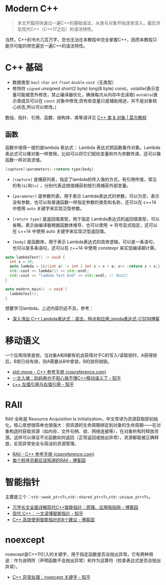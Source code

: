 # Modern C++

> 本文开篇将快速过一遍C++的基础语法，从类与对象开始逐渐深入，最后涉及现代C++（C++17之后）的语法特性。

当然，C++的书大几百万字，您也无法在本教程中完全掌握C++，因而本教程只能尽可能的带您遍览一遍C++的语法特性。

# C++ 基础
- 数据类型 `bool` `char` `int` `float` `double` `void`（无类型）
- 修饰符 `signed` unsigned short(2 byte) long(8 byte) const。volatile(表示变量可能被意外修改，禁止编译器优化，确保每次从内存中去读取) `mutable`(表示类成员可以在 `const` 对象中修改,但有些变量只是辅助用途，并不是对象核心状态,所以可以修改。)

数组、指针、引用、函数、结构体、类等请详见 [C++ 类 & 对象 | 菜鸟教程](https://www.runoob.com/cplusplus/cpp-classes-objects.html)
## 函数
函数中值得一提的是lambda 表达式：
	Lambda 表达式把函数看作对象。Lambda 表达式可以像对象一样使用，比如可以将它们赋给变量和作为参数传递，还可以像函数一样对其求值。

```cpp
[capture](parameters)->return-type{body}
```
- `[capture]` 是捕获列表，指定了lambda的传入值的方式，有引用传值，常见的有`[&]`和`[=]` ，分别代表这按值捕获和按引用捕获外部变量。

- `[parameter]` 是参数列表，用于表示 Lambda表达式的参数，可以为空，表示没有参数，也可以和普通函数一样指定参数的类型和名称，还可以在 c++14 中使用 `auto` 关键字来实现泛型参数。
- `[return type]` 是返回值类型，用于指定 Lambda表达式的返回值类型，可以省略，表示由编译器根据函数体推导，也可以使用 -> 符号显式指定，还可以在 c++14 中使用 auto 关键字来实现泛型返回值。
-  `[body]` 是函数体，用于表示 Lambda表达式的具体逻辑，可以是一条语句，也可以是多条语句，还可以在 c++14 中使用 constexpr 来实现编译期计算。

```cpp
auto lambdaTest() -> void {
  int x = 10;
  auto lambda = [&](int a) -> int { int z = x + a; x++ ;return z + x;};
  std::cout << lambda(1) << std::endl;
  std::cout << "lambda Test End" << std::endl; // 输出22
}

auto modern_main() -> void {
  lambdaTest();
}
```

想要学习lambda，上述内容仍远不及，参考：

- [深入浅出 C++ Lambda表达式：语法、特点和应用_lamda表达式-CSDN博客](https://blog.csdn.net/m0_60134435/article/details/136151698)

# 移动语义
一个应用场景是锁，当对象A和B都有机会获得对于C的写入/读取锁时，A获得锁后，B若已经有锁，则A需要从B中拿锁，B的锁将销毁。

- [std::move - C++ 参考手册 (cppreference.com)](https://cppreference.cn/w/cpp/utility/move)
- [一文入魂：妈妈再也不担心我不懂C++移动语义了 - 知乎](https://zhuanlan.zhihu.com/p/455848360)
- [ c++ 左值引用与右值引用 - 知乎](https://zhuanlan.zhihu.com/p/97128024)
# RAII
RAII 全称是 Resource Acquisition Is Initialization，中文常译为资源获取即初始化。核心思想很简单也很强大：把资源的生命周期绑定到对象的生命周期——在对象构造时获取资源（如内存、文件句柄、锁、网络连接等），在对象析构时释放资源。这样可以保证不论函数如何返回（正常返回或抛出异常），资源都能被正确释放，实现异常安全与简洁的资源管理。

- [RAII - C++ 参考手册 (cppreference.com)](https://cppreference.cn/w/cpp/language/raii)
- [每个程序员都应该知道的RAII - 博客园](https://www.cnblogs.com/qiangz/p/17795846.html)
# 智能指针
主要是三个：`std::weak_ptr<T>`,`std::shared_ptr<T>`,`std::unique_ptr<T>`。

- [万字长文全面详解现代C++智能指针：原理、应用和陷阱  - 博客园](https://www.cnblogs.com/qiangz/p/17911186.html)
- [现代 C++：一文读懂智能指针 - 知乎](https://zhuanlan.zhihu.com/p/150555165) 
- [C++ 高效使用智能指针的8个建议  - 博客园](https://www.cnblogs.com/qiangz/p/17904768.html)
# noexcept
noexcept是C++11引入的关键字，用于指定函数是否会抛出异常。它有两种用途：作为说明符（声明函数不会抛出异常）和作为运算符（检查表达式是否会抛出异常）。

- [C++ 异常处理：noexcept 关键字 - 知乎](https://zhuanlan.zhihu.com/p/1908050280634881478)
